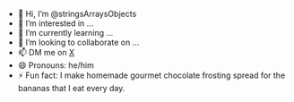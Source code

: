 - 👋 Hi, I’m @stringsArraysObjects
- 👀 I’m interested in ...
- 🌱 I’m currently learning ...
- 💞️ I’m looking to collaborate on ...
- 📫 DM me on <a href="https://twitter.com/yes_my_lege">X</a>
- 😄 Pronouns: he/him
- ⚡ Fun fact: I make homemade gourmet chocolate frosting spread for the bananas that I eat every day.

<!---
stringsArraysObjects/stringsArraysObjects is a ✨ special ✨ repository because its `README.md` (this file) appears on your GitHub profile.
You can click the Preview link to take a look at your changes.
--->
